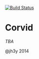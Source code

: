 [![Build Status](https://travis-ci.org/jh3y/corvid.svg)](https://travis-ci.org/jh3y/corvid)

Corvid
===
_TBA_

@jh3y 2014
